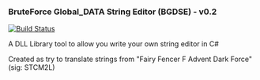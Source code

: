 ### BruteForce Global_DATA String Editor (BGDSE) - v0.2
[![Build Status](https://travis-ci.org/ForumHulp/pageaddon.svg?branch=master)](http://vnx.uvnworks.com)

A DLL Library tool to allow you write your own string editor in C#

Created as try to translate strings from "Fairy Fencer F Advent Dark Force" (sig: STCM2L)
